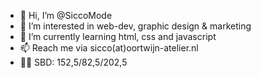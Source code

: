 - 👋 Hi, I’m @SiccoMode
- 👀 I’m interested in web-dev, graphic design & marketing
- 🌱 I’m currently learning html, css and javascript
- 📫 Reach me via sicco(at)oortwijn-atelier.nl
- 🏋🏻 SBD: 152,5/82,5/202,5

<!---
SiccoMode/SiccoMode is a ✨ special ✨ repository because its `README.md` (this file) appears on your GitHub profile.
You can click the Preview link to take a look at your changes.
--->

